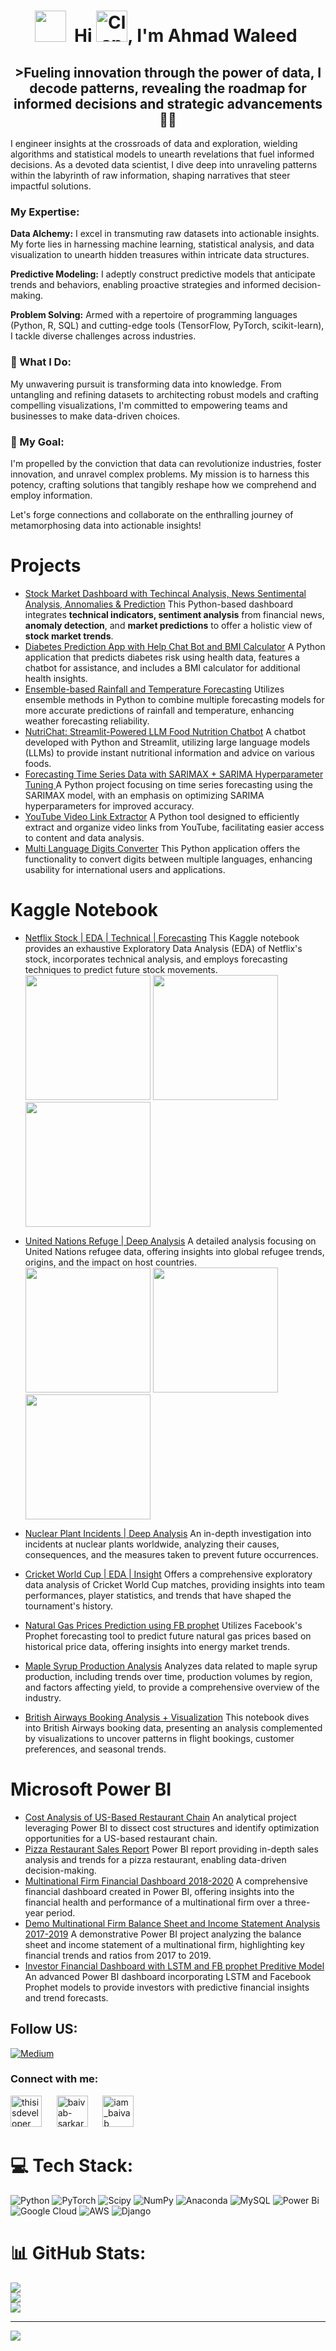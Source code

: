 
<div align="center">
    <h1>
        <img src="https://user-images.githubusercontent.com/74038190/216122041-518ac897-8d92-4c6b-9b3f-ca01dcaf38ee.png" width="50px" />&nbsp;
        Hi 
        <img src="https://raw.githubusercontent.com/Tarikul-Islam-Anik/Animated-Fluent-Emojis/master/Emojis/Hand%20gestures/Clapping%20Hands.png" alt="Clapping Hands" width="50" />,
        I'm Ahmad Waleed&nbsp;
    </h1>
    <h2 align="center">>Fueling innovation through the power of data, I decode patterns, revealing the roadmap for informed decisions and strategic advancements 👨‍💻</h2>
</div>



I engineer insights at the crossroads of data and exploration, wielding algorithms and statistical models to unearth revelations that fuel informed decisions. As a devoted data scientist, I dive deep into unraveling patterns within the labyrinth of raw information, shaping narratives that steer impactful solutions.

### My Expertise:

**Data Alchemy:** I excel in transmuting raw datasets into actionable insights. My forte lies in harnessing machine learning, statistical analysis, and data visualization to unearth hidden treasures within intricate data structures.

**Predictive Modeling:** I adeptly construct predictive models that anticipate trends and behaviors, enabling proactive strategies and informed decision-making.

**Problem Solving:** Armed with a repertoire of programming languages (Python, R, SQL) and cutting-edge tools (TensorFlow, PyTorch, scikit-learn), I tackle diverse challenges across industries.

### 🚀 What I Do:

My unwavering pursuit is transforming data into knowledge. From untangling and refining datasets to architecting robust models and crafting compelling visualizations, I'm committed to empowering teams and businesses to make data-driven choices.

### 🌟 My Goal:

I'm propelled by the conviction that data can revolutionize industries, foster innovation, and unravel complex problems. My mission is to harness this potency, crafting solutions that tangibly reshape how we comprehend and employ information.

Let's forge connections and collaborate on the enthralling journey of metamorphosing data into actionable insights!


# Projects

- [Stock Market Dashboard with Techincal Analysis, News Sentimental Analysis, Annomalies & Prediction](https://github.com/awaleedpk/Stock_Market_Dashboard_with_Techincal_Analysis-Annomalies-Prediction) This Python-based dashboard integrates <b>technical indicators, sentiment analysis</b> from financial news, <b>anomaly detection</b>, and <b>market predictions</b> to offer a holistic view of <b>stock market trends</b>.
- [Diabetes Prediction App with Help Chat Bot and BMI Calculator](https://github.com/awaleedpk/Diabetes_Prediction_App_with_Diabetic_Help_Chat_Bot_and_BMI_Calculator) A Python application that predicts diabetes risk using health data, features a chatbot for assistance, and includes a BMI calculator for additional health insights.
- [Ensemble-based Rainfall and Temperature Forecasting](https://github.com/awaleedpk/Ensemble-based_Rainfall_and_Temperature_Forecasting) Utilizes ensemble methods in Python to combine multiple forecasting models for more accurate predictions of rainfall and temperature, enhancing weather forecasting reliability.
- [NutriChat: Streamlit-Powered LLM Food Nutrition Chatbot](https://github.com/awaleedpk/Smoothie-Mixer-App-Streamlit) A chatbot developed with Python and Streamlit, utilizing large language models (LLMs) to provide instant nutritional information and advice on various foods.
- [Forecasting Time Series Data with SARIMAX + SARIMA Hyperparameter Tuning
](https://github.com/awaleedpk/Forecasting-Time-Series-Data-with-SARIMAX-SARIMA-Hyperparameter-Tuning) A Python project focusing on time series forecasting using the SARIMAX model, with an emphasis on optimizing SARIMA hyperparameters for improved accuracy.
- [YouTube Video Link Extractor](https://github.com/awaleedpk/Extract-Youtube-Video-Links) A Python tool designed to efficiently extract and organize video links from YouTube, facilitating easier access to content and data analysis.
- [Multi Language Digits Converter](https://github.com/awaleedpk/Multi_Language_Digits_Converter) This Python application offers the functionality to convert digits between multiple languages, enhancing usability for international users and applications.




# Kaggle Notebook
- [Netflix Stock | EDA | Technical | Forecasting](https://github.com/awaleedpk/Kaggle_Notebooks/blob/main/Netflix%20Stock%20Price%20%20EDA%20%20Technical%20Analysis%20%20Forcasting/Netflix_Stock_Price___EDA___Technical_Analysis___Forcasting.ipynb)
This Kaggle notebook provides an exhaustive Exploratory Data Analysis (EDA) of Netflix's stock, incorporates technical analysis, and employs forecasting techniques to predict future stock movements.<br>
 <img src="https://imgur.com/4jmAe1E.png" width="200px" />  <img src="https://imgur.com/uXh8iDE.png" width="200px" /><img src="https://imgur.com/ob1FFJl.png" width="200px" />

- [United Nations Refuge | Deep Analysis](https://www.kaggle.com/code/ahmadwaleed1/united-nations-refuge-deep-analysis) A detailed analysis focusing on United Nations refugee data, offering insights into global refugee trends, origins, and the impact on host countries.<br>
 <img src="https://imgur.com/gRd7JYp.png" width="200px" />  <img src="https://imgur.com/QWRk97Y.png" width="200px" /><img src="https://imgur.com/cs6y7My.png" width="200px" />
- [Nuclear Plant Incidents | Deep Analysis](https://github.com/awaleedpk/Kaggle_Notebooks/blob/main/Nuclear%20Plant%20Incidents/Nuclear_Plant_Incidents___Deep_Analysis.ipynb) An in-depth investigation into incidents at nuclear plants worldwide, analyzing their causes, consequences, and the measures taken to prevent future occurrences.<br>
- [Cricket World Cup | EDA | Insight](https://www.kaggle.com/code/ahmadwaleed1/cricket-world-cup-eda-insight) Offers a comprehensive exploratory data analysis of Cricket World Cup matches, providing insights into team performances, player statistics, and trends that have shaped the tournament's history. <br>
- [Natural Gas Prices Prediction using FB prophet](https://www.kaggle.com/code/ahmadwaleed1/natural-gas-prices-prediction-using-fb-prophet) Utilizes Facebook's Prophet forecasting tool to predict future natural gas prices based on historical price data, offering insights into energy market trends.<br>
- [Maple Syrup Production Analysis](https://www.kaggle.com/code/ahmadwaleed1/maple-syrup-production-analysis) Analyzes data related to maple syrup production, including trends over time, production volumes by region, and factors affecting yield, to provide a comprehensive overview of the industry.<br>
- [British Airways Booking Analysis + Visualization](https://www.kaggle.com/code/ahmadwaleed1/british-airways-booking-analysis-visualization) This notebook dives into British Airways booking data, presenting an analysis complemented by visualizations to uncover patterns in flight bookings, customer preferences, and seasonal trends.<br>


# Microsoft Power BI
- [Cost Analysis of US-Based Restaurant Chain](https://app.powerbi.com/links/nETOZqaQlO?ctid=0abd50b3-944f-4753-af22-93769bcaa878&pbi_source=linkShare)
An analytical project leveraging Power BI to dissect cost structures and identify optimization opportunities for a US-based restaurant chain.
- [Pizza Restaurant Sales Report](https://app.powerbi.com/links/ZIU-45SmwM?ctid=0abd50b3-944f-4753-af22-93769bcaa878&pbi_source=linkShare&bookmarkGuid=1ee5fe03-8809-45d8-be0d-e309e8100d6b)
Power BI report providing in-depth sales analysis and trends for a pizza restaurant, enabling data-driven decision-making.
- [Multinational Firm Financial Dashboard 2018-2020](https://app.powerbi.com/links/KV4ip-p8gR?ctid=0abd50b3-944f-4753-af22-93769bcaa878&pbi_source=linkShare)
A comprehensive financial dashboard created in Power BI, offering insights into the financial health and performance of a multinational firm over a three-year period.
- [Demo Multinational Firm Balance Sheet and Income Statement Analysis 2017-2019](https://app.powerbi.com/links/tU-f0jKEUR?ctid=0abd50b3-944f-4753-af22-93769bcaa878&pbi_source=linkShare)
A demonstrative Power BI project analyzing the balance sheet and income statement of a multinational firm, highlighting key financial trends and ratios from 2017 to 2019.
- [Investor Financial Dashboard with LSTM and FB prophet Preditive Model](https://app.powerbi.com/links/llbrBts-6w?ctid=0abd50b3-944f-4753-af22-93769bcaa878&pbi_source=linkShare)
An advanced Power BI dashboard incorporating LSTM and Facebook Prophet models to provide investors with predictive financial insights and trend forecasts.



## Follow US:
[![Medium](https://img.shields.io/badge/Medium-12100E?logo=medium&logoColor=white)](https://medium.com/@@awaleedpk) 

<h3 align="left">Connect with me:</h3>
<p align="left">
    <a href="https://twitter.com/AWaleedpk" target="blank"><img src="https://raw.githubusercontent.com/rahuldkjain/github-profile-readme-generator/master/src/images/icons/Social/twitter.svg" alt="thisisdeveloper" height="50" width="50" /></a>
    &nbsp;&nbsp;&nbsp;&nbsp;
    <a href="https://linkedin.com/in/ahmad-waleed-b4ba98103" target="blank"><img src="https://raw.githubusercontent.com/rahuldkjain/github-profile-readme-generator/master/src/images/icons/Social/linked-in-alt.svg" alt="baivab-sarkar-8b2a43235" height="50" width="50" /></a>
    &nbsp;&nbsp;&nbsp;&nbsp;
    <a href="https://instagram.com/awaleedpk" target="blank"><img src="https://raw.githubusercontent.com/rahuldkjain/github-profile-readme-generator/master/src/images/icons/Social/instagram.svg" alt="iam_baivab" height="50" width="50" /></a>
    &nbsp;&nbsp;&nbsp;&nbsp;
</p>



# 💻 Tech Stack:
![Python](https://img.shields.io/badge/python-3670A0?style=for-the-badge&logo=python&logoColor=ffdd54) ![PyTorch](https://img.shields.io/badge/PyTorch-%23EE4C2C.svg?style=for-the-badge&logo=PyTorch&logoColor=white) ![Scipy](https://img.shields.io/badge/SciPy-%230C55A5.svg?style=for-the-badge&logo=scipy&logoColor=%white) ![NumPy](https://img.shields.io/badge/numpy-%23013243.svg?style=for-the-badge&logo=numpy&logoColor=white) ![Anaconda](https://img.shields.io/badge/Anaconda-%2344A833.svg?style=for-the-badge&logo=anaconda&logoColor=white) ![MySQL](https://img.shields.io/badge/mysql-%2300000f.svg?style=for-the-badge&logo=mysql&logoColor=white) ![Power Bi](https://img.shields.io/badge/power_bi-F2C811?style=for-the-badge&logo=powerbi&logoColor=black) ![Google Cloud](https://img.shields.io/badge/GoogleCloud-%234285F4.svg?style=for-the-badge&logo=google-cloud&logoColor=white) ![AWS](https://img.shields.io/badge/AWS-%23FF9900.svg?style=for-the-badge&logo=amazon-aws&logoColor=white) ![Django](https://img.shields.io/badge/django-%23092E20.svg?style=for-the-badge&logo=django&logoColor=white)



# 📊 GitHub Stats:
![](https://github-readme-stats.vercel.app/api?username=awaleedpk&theme=dark&hide_border=false&include_all_commits=false&count_private=false)<br/>
![](https://github-readme-streak-stats.herokuapp.com/?user=awaleedpk&theme=dark&hide_border=false)<br/>
![](https://github-readme-stats.vercel.app/api/top-langs/?username=awaleedpk&theme=dark&hide_border=false&include_all_commits=false&count_private=false&layout=compact)

---
[![](https://visitcount.itsvg.in/api?id=awaleedpk&label=Profile%20Views&color=0&icon=4&pretty=true)](https://visitcount.itsvg.in)

<!-- Proudly created with GPRM ( https://gprm.itsvg.in ) -->
